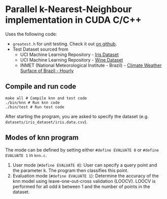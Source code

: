 Parallel k-Nearest-Neighbour implementation in CUDA C/C++
=========================================

Uses the following code:

- `greatest.h` for unit testing. Check it out [on github](https://github.com/silentbicycle/greatest).
- Test Dataset sourced from
    - UCI Machine Learning Repository - [Iris Dataset](https://archive.ics.uci.edu/ml/datasets/iris)
    - UCI Machine Learning Repository - [Wine Dataset](https://archive.ics.uci.edu/ml/datasets/wine)
    - INMET (National Meteorological Institute - Brazil) - [Climate Weather Surface of Brazil - Hourly](https://www.kaggle.com/datasets/PROPPG-PPG/hourly-weather-surface-brazil-southeast-region?resource=download)

## Compile and run code
```console
make all # Compile knn and test code
./bin/knn # Run knn code
./bin/test # Run test code
```
After starting the program, you are asked to specify the dataset (e.g. `datasets/iris_dataset/iris.data.csv`).

## Modes of knn program
The mode can be defined by setting either `#define EVALUATE 0` or `#define EVALUATE 1` in `knn.c`.
1) User mode (`#define EVALUATE 0`): User can specify a query point and the parameter k. The program then classifies this point.
2) Evaluation mode (`#define EVALUATE 1`): Determine the accuracy of the knn model using leave-one-out-cross validation (LOOCV). LOOCV is performed for all odd $k$ between 1 and the number of points in the dataset.